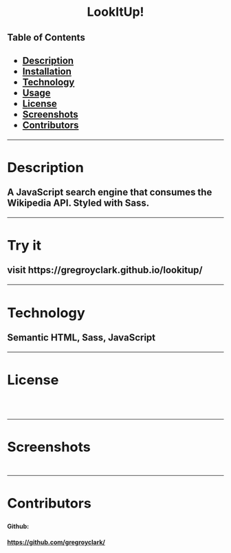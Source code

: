 <h1 align= "center">LookItUp!</h1> 
  <h2>Table of Contents<h2>
  <ul>
  <li><a href="#descrip">Description</a></li>  
  <li><a href="#install">Installation</a></li> 
  <li><a href="#tech">Technology</a></li> 
  <li><a href="#use">Usage</a></li> 
  <li><a href="#license">License</a></li>
  <li><a href="#screen">Screenshots</a></li> 
  <li><a href="#contr">Contributors</a></li>
  </ul>
    <hr>
  <div id="descrip"><h2>Description</h2> </div>
  A JavaScript search engine that consumes the Wikipedia API. Styled with Sass.
  <hr>
  <div id="install"><h2>Try it</h2> </div>
  <p>visit https://gregroyclark.github.io/lookitup/</p>
  <hr>
  <div id="tech"><h2>Technology</h2></div>           
  <p>Semantic HTML, Sass, JavaScript</p>
  <hr>
  <div id="license"><h2>License</h2></div>
  <p><img align="left" src= ></p><br>
  <hr>
  <div id="screen"><h2>Screenshots</h2></div>
  <p><img src= ></p>
  <hr>
  <div id="contr"><h2>Contributors</h2> </div>

  <h4>Github:<h4> <a href= "https://github.com/gregroyclark/">https://github.com/gregroyclark/</a>